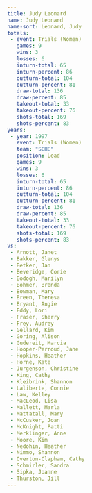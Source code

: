 ```yaml
---
title: Judy Leonard
name: Judy Leonard
name-sort: Leonard, Judy
totals:
 - event: Trials (Women)
   games: 9
   wins: 3
   losses: 6
   inturn-total: 65
   inturn-percent: 86
   outturn-total: 104
   outturn-percent: 81
   draw-total: 136
   draw-percent: 85
   takeout-total: 33
   takeout-percent: 76
   shots-total: 169
   shots-percent: 83
years:
 - year: 1997
   event: Trials (Women)
   team: "SCHE"
   position: Lead
   games: 9
   wins: 3
   losses: 6
   inturn-total: 65
   inturn-percent: 86
   outturn-total: 104
   outturn-percent: 81
   draw-total: 136
   draw-percent: 85
   takeout-total: 33
   takeout-percent: 76
   shots-total: 169
   shots-percent: 83
vs:
 - Arnott, Janet
 - Bakker, Glenys
 - Betker, Jan
 - Beveridge, Corie
 - Bodogh, Marilyn
 - Bohmer, Brenda
 - Bowman, Mary
 - Breen, Theresa
 - Bryant, Angie
 - Eddy, Lori
 - Fraser, Sherry
 - Frey, Audrey
 - Gellard, Kim
 - Goring, Alison
 - Gudereit, Marcia
 - Hooper-Perroud, Jane
 - Hopkins, Heather
 - Horne, Kate
 - Jurgenson, Christine
 - King, Cathy
 - Kleibrink, Shannon
 - Laliberte, Connie
 - Law, Kelley
 - MacLeod, Lisa
 - Mallett, Marla
 - Mattatall, Mary
 - McCusker, Joan
 - McKnight, Patti
 - Merklinger, Anne
 - Moore, Kim
 - Nedohin, Heather
 - Nimmo, Shannon
 - Overton-Clapham, Cathy
 - Schmirler, Sandra
 - Sipka, Joanne
 - Thurston, Jill
---
```


